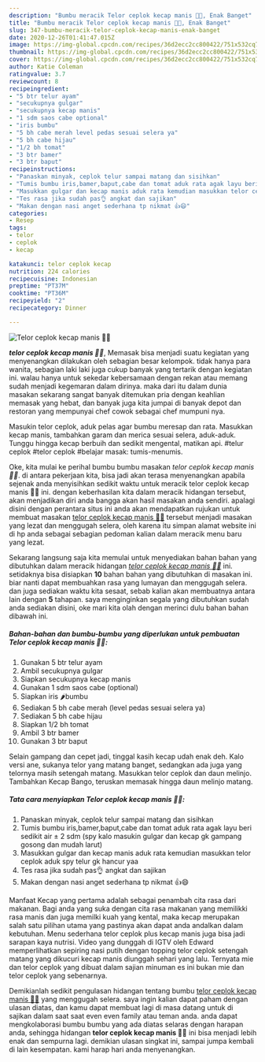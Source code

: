 ```yaml
---
description: "Bumbu meracik Telor ceplok kecap manis 🍳🍾, Enak Banget"
title: "Bumbu meracik Telor ceplok kecap manis 🍳🍾, Enak Banget"
slug: 347-bumbu-meracik-telor-ceplok-kecap-manis-enak-banget
date: 2020-12-26T01:41:47.015Z
image: https://img-global.cpcdn.com/recipes/36d2ecc2cc800422/751x532cq70/telor-ceplok-kecap-manis-🍳🍾-foto-resep-utama.jpg
thumbnail: https://img-global.cpcdn.com/recipes/36d2ecc2cc800422/751x532cq70/telor-ceplok-kecap-manis-🍳🍾-foto-resep-utama.jpg
cover: https://img-global.cpcdn.com/recipes/36d2ecc2cc800422/751x532cq70/telor-ceplok-kecap-manis-🍳🍾-foto-resep-utama.jpg
author: Katie Coleman
ratingvalue: 3.7
reviewcount: 8
recipeingredient:
- "5 btr telur ayam"
- "secukupnya gulgar"
- "secukupnya kecap manis"
- "1 sdm saos cabe optional"
- "iris bumbu"
- "5 bh cabe merah level pedas sesuai selera ya"
- "5 bh cabe hijau"
- "1/2 bh tomat"
- "3 btr bamer"
- "3 btr baput"
recipeinstructions:
- "Panaskan minyak, ceplok telur sampai matang dan sisihkan"
- "Tumis bumbu iris,bamer,baput,cabe dan tomat aduk rata agak layu beri sedikit air ± 2 sdm (spy kalo masukin gulgar dan kecap gk gampang gosong dan mudah larut)"
- "Masukkan gulgar dan kecap manis aduk rata kemudian masukkan telor ceplok aduk spy telur gk hancur yaa"
- "Tes rasa jika sudah pas👌 angkat dan sajikan"
- "Makan dengan nasi anget sederhana tp nikmat 👍😄"
categories:
- Resep
tags:
- telor
- ceplok
- kecap

katakunci: telor ceplok kecap 
nutrition: 224 calories
recipecuisine: Indonesian
preptime: "PT37M"
cooktime: "PT36M"
recipeyield: "2"
recipecategory: Dinner

---
```



![Telor ceplok kecap manis 🍳🍾](https://img-global.cpcdn.com/recipes/36d2ecc2cc800422/751x532cq70/telor-ceplok-kecap-manis-🍳🍾-foto-resep-utama.jpg)

<b><i>telor ceplok kecap manis 🍳🍾</i></b>, Memasak bisa menjadi suatu kegiatan yang menyenangkan dilakukan oleh sebagian besar kelompok. tidak hanya para wanita, sebagian laki laki juga cukup banyak yang tertarik dengan kegiatan ini. walau hanya untuk sekedar kebersamaan dengan rekan atau memang sudah menjadi kegemaran dalam dirinya. maka dari itu dalam dunia masakan sekarang sangat banyak ditemukan pria dengan keahlian memasak yang hebat, dan banyak juga kita jumpai di banyak depot dan restoran yang mempunyai chef cowok sebagai chef mumpuni nya.

Masukin telor ceplok, aduk pelas agar bumbu meresap dan rata. Masukkan kecap manis, tambahkan garam dan merica sesuai selera, aduk-aduk. Tunggu hingga kecap berbuih dan sedikit mengental, matikan api. #telur ceplok #telor ceplok #belajar masak: tumis-menumis.

Oke, kita mulai ke perihal bumbu bumbu masakan <i>telor ceplok kecap manis 🍳🍾</i>. di antara pekerjaan kita, bisa jadi akan terasa menyenangkan apabila sejenak anda menyisihkan sedikit waktu untuk meracik telor ceplok kecap manis 🍳🍾 ini. dengan keberhasilan kita dalam meracik hidangan tersebut, akan menjadikan diri anda bangga akan hasil masakan anda sendiri. apalagi disini dengan perantara situs ini anda akan mendapatkan rujukan untuk membuat masakan <u>telor ceplok kecap manis 🍳🍾</u> tersebut menjadi masakan yang lezat dan menggugah selera, oleh karena itu simpan alamat website ini di hp anda sebagai sebagian pedoman kalian dalam meracik menu baru yang lezat.


Sekarang langsung saja kita memulai untuk menyediakan bahan bahan yang dibutuhkan dalam meracik hidangan <u><i>telor ceplok kecap manis 🍳🍾</i></u> ini. setidaknya bisa disiapkan <b>10</b> bahan bahan yang dibutuhkan di masakan ini. biar nanti dapat membuahkan rasa yang lumayan dan menggugah selera. dan juga sediakan waktu kita sesaat, sebab kalian akan membuatnya antara lain dengan <b>5</b> tahapan. saya menginginkan segala yang dibutuhkan sudah anda sediakan disini, oke mari kita olah dengan merinci dulu bahan bahan dibawah ini.

<!--inarticleads1-->

##### Bahan-bahan dan bumbu-bumbu yang diperlukan untuk pembuatan Telor ceplok kecap manis 🍳🍾:

1. Gunakan 5 btr telur ayam
1. Ambil secukupnya gulgar
1. Siapkan secukupnya kecap manis
1. Gunakan 1 sdm saos cabe (optional)
1. Siapkan iris 🌶️bumbu
1. Sediakan 5 bh cabe merah (level pedas sesuai selera ya)
1. Sediakan 5 bh cabe hijau
1. Siapkan 1/2 bh tomat
1. Ambil 3 btr bamer
1. Gunakan 3 btr baput


Selain gampang dan cepet jadi, tinggal kasih kecap udah enak deh. Kalo versi ane, sukanya telor yang matang banget, sedangkan ada juga yang telornya masih setengah matang. Masukkan telor ceplok dan daun melinjo. Tambahkan Kecap Bango, teruskan memasak hingga daun melinjo matang. 

<!--inarticleads2-->

##### Tata cara menyiapkan Telor ceplok kecap manis 🍳🍾:

1. Panaskan minyak, ceplok telur sampai matang dan sisihkan
1. Tumis bumbu iris,bamer,baput,cabe dan tomat aduk rata agak layu beri sedikit air ± 2 sdm (spy kalo masukin gulgar dan kecap gk gampang gosong dan mudah larut)
1. Masukkan gulgar dan kecap manis aduk rata kemudian masukkan telor ceplok aduk spy telur gk hancur yaa
1. Tes rasa jika sudah pas👌 angkat dan sajikan
1. Makan dengan nasi anget sederhana tp nikmat 👍😄


Manfaat Kecap yang pertama adalah sebagai penambah cita rasa dari makanan. Bagi anda yang suka dengan cita rasa makanan yang memilikki rasa manis dan juga memilki kuah yang kental, maka kecap merupakan salah satu pilihan utama yang pastinya akan dapat anda andalkan dalam kebutuhan. Menu sederhana telor ceplok plus kecap manis juga bisa jadi sarapan kaya nutrisi. Video yang dunggah di IGTV oleh Edward memperlihatkan sepiring nasi putih dengan topping telor ceplok setengah matang yang dikucuri kecap manis diunggah sehari yang lalu. Ternyata mie dan telor ceplok yang dibuat dalam sajian minuman es ini bukan mie dan telor ceplok yang sebenarnya. 

Demikianlah sedikit pengulasan hidangan tentang bumbu <u>telor ceplok kecap manis 🍳🍾</u> yang menggugah selera. saya ingin kalian dapat paham dengan ulasan diatas, dan kamu dapat membuat lagi di masa datang untuk di sajikan dalam saat saat even even family atau teman anda. anda dapat mengkolaborasi bumbu bumbu yang ada diatas selaras dengan harapan anda, sehingga hidangan <b>telor ceplok kecap manis 🍳🍾</b> ini bisa menjadi lebih enak dan sempurna lagi. demikian ulasan singkat ini, sampai jumpa kembali di lain kesempatan. kami harap hari anda menyenangkan.
